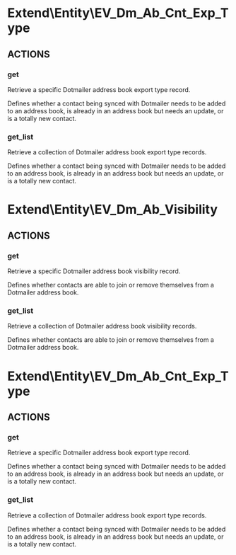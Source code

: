 # Extend\Entity\EV_Dm_Ab_Cnt_Exp_Type

## ACTIONS

### get

Retrieve a specific Dotmailer address book export type record.

Defines whether a contact being synced with Dotmailer needs to be added to an address book, is already in an address book but needs an update, or is a totally new contact.

### get_list

Retrieve a collection of Dotmailer address book export type records.

Defines whether a contact being synced with Dotmailer needs to be added to an address book, is already in an address book but needs an update, or is a totally new contact.


# Extend\Entity\EV_Dm_Ab_Visibility

## ACTIONS

### get

Retrieve a specific Dotmailer address book visibility record.

Defines whether contacts are able to join or remove themselves from a Dotmailer address book.

### get_list

Retrieve a collection of Dotmailer address book visibility records.

Defines whether contacts are able to join or remove themselves from a Dotmailer address book.


# Extend\Entity\EV_Dm_Ab_Cnt_Exp_Type

## ACTIONS

### get

Retrieve a specific Dotmailer address book export type record.

Defines whether a contact being synced with Dotmailer needs to be added to an address book, is already in an address book but needs an update, or is a totally new contact.

### get_list

Retrieve a collection of Dotmailer address book export type records.

Defines whether a contact being synced with Dotmailer needs to be added to an address book, is already in an address book but needs an update, or is a totally new contact.
